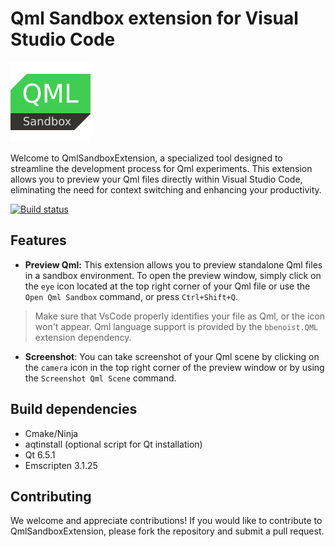 # Qml Sandbox extension for Visual Studio Code

![Logo](resources/logo.png)

Welcome to QmlSandboxExtension, a specialized tool designed to streamline
the development process for Qml experiments. This extension allows you
to preview your Qml files directly within Visual Studio Code, eliminating
the need for context switching and enhancing your productivity.

[![Build status](https://github.com/SavenkovIgor/QmlSandboxExtension/actions/workflows/Build.yml/badge.svg)](https://github.com/SavenkovIgor/QmlSandboxExtension/actions/workflows/Build.yml)

## Features

- **Preview Qml:** This extension allows you to preview standalone Qml files in
a sandbox environment. To open the preview window, simply click on
the `eye` icon located at the top right corner of your Qml file or
use the `Open Qml Sandbox` command, or press `Ctrl+Shift+Q`.

> Make sure that VsCode properly identifies your file as Qml, or the icon won't appear.
> Qml language support is provided by the `bbenoist.QML` extension dependency.

- **Screenshot**: You can take screenshot of your Qml scene by clicking on the
`camera` icon in the top right corner of the preview window or by using
the `Screenshot Qml Scene` command.

## Build dependencies

- Cmake/Ninja
- aqtinstall (optional script for Qt installation)
- Qt 6.5.1
- Emscripten 3.1.25

## Contributing

We welcome and appreciate contributions! If you would like to contribute to
QmlSandboxExtension, please fork the repository and submit a pull request.
